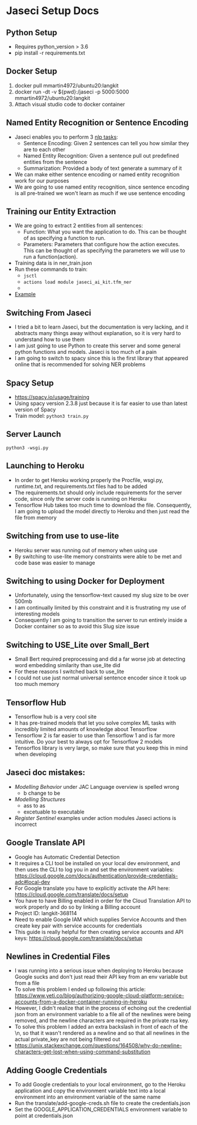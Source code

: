 # Jaseci Setup Docs

## Python Setup
- Requires python_version > 3.6
- pip install -r requirements.txt

## Docker Setup
1. docker pull mmartin4972/ubuntu20:langkit
2. docker run -dt -v ${pwd}:/jaseci -p 5000:5000 mmartin4972/ubuntu20:langkit
3. Attach visual studio code to docker container

## Named Entity Recognition or Sentence Encoding
- Jaseci enables you to perform 3 [nlp tasks](https://github.com/Jaseci-Labs/jaseci/blob/main/jaseci_ai_kit/README.md):
    - Sentence Encoding: Given 2 sentences can tell you how similar they are to each other
    - Named Entity Recognition: Given a sentence pull out predefined entities from the sentence
    - Summarization: Provided a body of text generate a summary of it
- We can make either sentence encoding or named entity recognition work for our purposes
- We are going to use named entity recognition, since sentence encoding is all pre-trained we won't learn as much if we use sentence encoding

## Training our Entity Extraction
- We are going to extract 2 entities from all sentences:
    - Function: What you want the application to do. This can be thought of as specifying a function to run.
    - Parameters: Parameters that configure how the action executes. This can be thought of as specifying the parameters we will use to run a function(action).
- Training data is in ner_train.json
- Run these commands to train:
    - ```jsctl```
    - ```actions load module jaseci_ai_kit.tfm_ner```
    - 
- [Example](https://github.com/Jaseci-Labs/jaseci/blob/main/examples/CanoniCAI/CCAI_codelab.md#train-an-entity-extraction-model)

## Switching From Jaseci
- I tried a bit to learn Jaseci, but the documentation is very lacking, and it abstracts many things away without explanation, so it is very hard to understand how to use them
- I am just going to use Python to create this server and some general python functions and models. Jaseci is too much of a pain
- I am going to switch to spacy since this is the first library that appeared online that is recommended for solving NER problems

## Spacy Setup
- https://spacy.io/usage/training
- Using spacy version 2.3.8 just because it is far easier to use than latest version of Spacy
- Train model: ```python3 train.py```

## Server Launch
```python3 -wsgi.py```

## Launching to Heroku
- In order to get Heroku working properly the Procfile, wsgi.py, runtime.txt, and requirements.txt files had to be added
- The requirements.txt should only include requirements for the server code, since only the server code is running on Heroku
- Tensorflow Hub takes too much time to download the file. Consequently, I am going to upload the model directly to Heroku and then just read the file from memory

## Switching from use to use-lite
- Heroku server was running out of memory when using use
- By switching to use-lite memory constraints were able to be met and code base was easier to manage

## Switching to using Docker for Deployment
- Unfortunately, using the tensorflow-text caused my slug size to be over 500mb
- I am continually limited by this constraint and it is frustrating my use of interesting models
- Consequently I am going to transition the server to run entirely inside a Docker container so as to avoid this Slug size issue

## Switching to USE_Lite over Small_Bert
- Small Bert required preprocessing and did a far worse job at detecting word embedding similarity than use_lite did
- For these reasons I switched back to use_lite
- I could not use just normal universal sentence encoder since it took up too much memory

## Tensorflow Hub
- Tensorflow hub is a very cool site
- It has pre-trained models that let you solve complex ML tasks with incredibly limited amounts of knowledge about Tensorflow
- Tensorflow 2 is far easier to use than Tensorflow 1 and is far more intuitive. Do your best to always opt for Tensorflow 2 models
- Tensorflos library is very large, so make sure that you keep this in mind when developing

## Jaseci doc mistakes:
- *Modelling Behavior* under JAC Language overview is spelled wrong
    - b change to be
- *Modelling Structures*
    - ass to as
    - excetuable to executable
- *Register Sentinel* examples under action modules Jaseci actions is incorrect

## Google Translate API
- Google has Automatic Credential Detection
- It requires a CLI tool be installed on your local dev environment, and then uses the CLI to log you in and set the environment variables: https://cloud.google.com/docs/authentication/provide-credentials-adc#local-dev
- For Google translate you have to explicitly activate the API here: https://cloud.google.com/translate/docs/setup
- You have to have Billing enabled in order for the Cloud Translation API to work properly and do so by linking a Billing account
- Project ID: langkit-368114
- Need to enable Google IAM which supplies Service Accounts and then create key pair with service accounts for credentials
- This guide is really helpful for then creating service accounts and API keys: https://cloud.google.com/translate/docs/setup

## Newlines in Credential Files
- I was running into a serious issue when deploying to Heroku because Google sucks and don't just read their API key from an env variable but from a file
- To solve this problem I ended up following this article: https://www.yeti.co/blog/authorizing-google-cloud-platform-service-accounts-from-a-docker-container-running-in-heroku
- However, I didn't realize that in the process of echoing out the credential json from an environment variable to a file all of the newlines were being removed, and the newline characters are required in the private rsa key.
- To solve this problem I added an extra backslash in front of each of the \n, so that it wasn't rendered as a newline and so that all newlines in the actual private_key are not being filtered out
- https://unix.stackexchange.com/questions/164508/why-do-newline-characters-get-lost-when-using-command-substitution

## Adding Google Credentials
- To add Google credentials to your local environment, go to the Heroku application and copy the environment variable text into a local environment into an environment variable of the same name
- Run the translate/add-google-creds.sh file to create the credentials.json
- Set the GOOGLE_APPLICATION_CREDENTIALS environment variable to point at credentials.json
